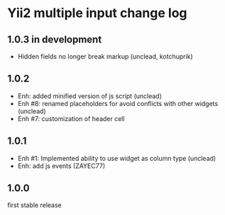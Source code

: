 Yii2 multiple input change log
==============================

1.0.3 in development
--------------------

- Hidden fields no longer break markup (unclead, kotchuprik)

1.0.2
-----

- Enh: added minified version of js script (unclead)
- Enh #8: renamed placeholders for avoid conflicts with other widgets (unclead)
- Enh #7: customization of header cell

1.0.1
-----

- Enh #1: Implemented ability to use widget as column type (unclead)
- Enh: add js events (ZAYEC77)

1.0.0
-----

first stable release
